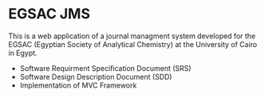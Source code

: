 # EGSAC JMS
This is a web application of a journal managment system developed for the EGSAC (Egyptian Society of Analytical Chemistry) at the University of Cairo in Egypt.
- Software Requirment Specification Document (SRS)
- Software Design Description Document (SDD)
- Implementation of MVC Framework
